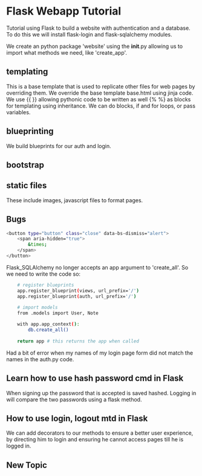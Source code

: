 # Flask Webapp Tutorial

Tutorial using Flask to build a website with authentication and a database. To do this we will install flask-login and flask-sqlalchemy modules.

We create an python package 'website' using the __init__.py allowing us to import what methods we need, like 'create_app'.

## templating

This is a base template that is used to replicate other files for web pages by overriding them.
We override the base template base.html using jinja code.  We use {{ }} allowing pythonic code to be written as well {% %} as blocks for templating using inheritance.
We can do blocks, if and for loops, or pass variables.

## blueprinting

We build blueprints for our auth and login.

## bootstrap

## static files

These include images, javascript files to format pages.

## Bugs

```bash
<button type="button" class="close" data-bs-dismiss="alert">
    <span aria-hidden="true">
        &times;
    </span>
</button>
```

Flask_SQLAlchemy no longer accepts an app argument to 'create_all'.  So we need to write the code so:

```bash
    # register blueprints
    app.register_blueprint(views, url_prefix='/')
    app.register_blueprint(auth, url_prefix='/')
    
    # import models
    from .models import User, Note

    with app.app_context():
        db.create_all()
    
    return app # this returns the app when called
```

Had a bit of error when my names of my login page form did not match the names in the auth.py code.  

## Learn how to use hash password cmd in Flask

When signing up the password that is accepted is saved hashed.  Logging in will compare the two passwords using a flask method.

## How to use login, logout mtd in Flask

We can add decorators to our methods to ensure a better user experience, by directing him to login and ensuring he cannot access pages till he is logged in.

## New Topic
